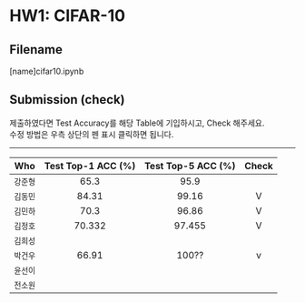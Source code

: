 # HW1: CIFAR-10

## Filename
[name]cifar10.ipynb

## Submission (check)
제출하였다면 Test Accuracy를 해당 Table에 기입하시고, Check 해주세요.  
수정 방법은 우측 상단의 펜 표시 클릭하면 됩니다. 

---
| Who | Test Top-1 ACC (%) | Test Top-5 ACC (%) | Check |
|---|:---:|:---:|:---:|
| `강준형` | 65.3 | 95.9 |  |
| `김동민` | 84.31 | 99.16 | V |
| `김민하` | 70.3 | 96.86 | V |
| `김정호` | 70.332 | 97.455 | V |
| `김희성` |  |  |  |
| `박건우` | 66.91 | 100?? | v |
| `윤선이` |  |  |  |
| `전소원` |  |  |  |
